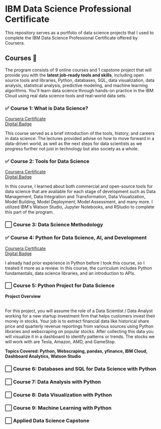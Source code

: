 # IBM Data Science Professional Certificate
This repository serves as a portfolio of data science projects that I used to complete the IBM Data Science Professional Certificate offered by Coursera.
## Courses 📔
The program consists of 9 online courses and 1 capstone project that will provide you with the **latest job-ready tools and skills**, including open source tools and libraries, Python, databases, SQL, data visualization, data analysis, statistical analysis, predictive modeling, and machine learning algorithms. You’ll learn data science through hands-on practice in the IBM Cloud using real data science tools and real-world data sets.
###  ✅ Course 1: What is Data Science?
[Coursera Certificate](https://coursera.org/share/1e4c19d1fc1753740fb5f5a62e924d6d) <br/>
[Digital Badge](https://www.credly.com/badges/d97e636e-6f86-4378-8317-54e277144af7/public_url)

This course served as a brief introduction of the tools, history, and careers in data science. The lectures provided advise on how to move forward in a data-driven world, as well as the next steps for data scientists as we progress further not just in technology but also society as a whole.

### ✅ Course 2: Tools for Data Science
[Coursera Certificate](https://coursera.org/share/f4171f4dcb7e1fa75f0805748e6f83e9) <br/>
[Digital Badge](https://www.credly.com/badges/e9163e9b-9ad9-4aa1-ac5e-39a729458d56/public_url)

In this course, I learned about both commercial and open-source tools for data science that are available for each stage of development such as Data Management, Data Integration and Transformation, Data Visualization, Model Building, Model Deployment, Model Assessment, and many more. I utilized IBM's Watson Studio, Jupyter Notebooks, and RStudio to complete this part of the program.

### ⬜️ Course 3: Data Science Methodology
### ✅  Course 4: Python for Data Science, AI, and Development
[Coursera Certificate](https://www.coursera.org/account/accomplishments/certificate/A9JQ5AULDMWP) <br/>
[Digital Badge](https://www.credly.com/badges/293aa66b-8b1f-46fc-aea6-8a5aa285badc/public_url) <br/>

I already had prior experience in Python before I took this course, so I treated it more as a review. In this course, the curriculum includes Python fundamentals, data science libraries, and an introduction to APIs.

### ⬜️ Course 5: Python Project for Data Science

__Project Overview__ </br></br>

For this project, you will assume the role of a Data Scientist / Data Analyst working for a new startup investment firm that helps customers invest their money in stocks. Your job is to extract financial data like historical share price and quarterly revenue reportings from various sources using Python libraries and webscraping on popular stocks. After collecting this data you will visualize it in a dashboard to identify patterns or trends. The stocks we will work with are Tesla, Amazon, AMD, and GameStop.

__Topics Covered: Python, Webscraping, pandas, yfinance, IBM Cloud, Dashboard Analytics, Watson Studio__

### ⬜️ Course 6: Databases and SQL for Data Science with Python
### ⬜️ Course 7: Data Analysis with Python
### ⬜️ Course 8: Data Visualization with Python
### ⬜️ Course 9: Machine Learning with Python
### ⬜️ Applied Data Science Capstone
